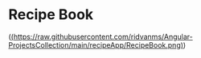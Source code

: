 # Recipe Book
([(https://raw.githubusercontent.com/ridvanms/Angular-ProjectsCollection/main/recipeApp/RecipeBook.png)](https://recipeb-k.netlify.app/auth))
